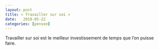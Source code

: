 ```yaml
---
layout: post
title: « Travailler sur soi » 
date:   2018-05-22
categories: [pensee]
---
```


Travailler sur soi est le meilleur investissement de temps que l’on puisse faire.